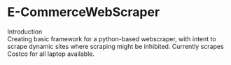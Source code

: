 # E-CommerceWebScraper

Introduction <br/>
Creating basic framework for a python-based webscraper, with intent to scrape dynamic sites where scraping might be inhibited. Currently scrapes Costco for all laptop available.
<br/>
